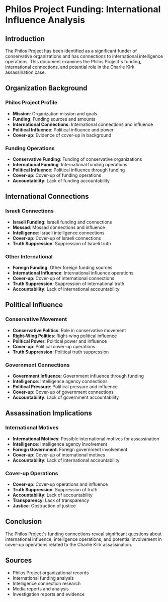# Philos Project Funding: International Influence Analysis

## Introduction

The Philos Project has been identified as a significant funder of conservative organizations and has connections to international intelligence operations. This document examines the Philos Project's funding, international connections, and potential role in the Charlie Kirk assassination case.

## Organization Background

### Philos Project Profile
- **Mission**: Organization mission and goals
- **Funding**: Funding sources and amounts
- **International Connections**: International connections and influence
- **Political Influence**: Political influence and power
- **Cover-up**: Evidence of cover-up in background

### Funding Operations
- **Conservative Funding**: Funding of conservative organizations
- **International Funding**: International funding operations
- **Political Influence**: Political influence through funding
- **Cover-up**: Cover-up of funding operations
- **Accountability**: Lack of funding accountability

## International Connections

### Israeli Connections
- **Israeli Funding**: Israeli funding and connections
- **Mossad**: Mossad connections and influence
- **Intelligence**: Israeli intelligence connections
- **Cover-up**: Cover-up of Israeli connections
- **Truth Suppression**: Suppression of Israeli truth

### Other International
- **Foreign Funding**: Other foreign funding sources
- **International Influence**: International influence operations
- **Cover-up**: Cover-up of international connections
- **Truth Suppression**: Suppression of international truth
- **Accountability**: Lack of international accountability

## Political Influence

### Conservative Movement
- **Conservative Politics**: Role in conservative movement
- **Right-Wing Politics**: Right-wing political influence
- **Political Power**: Political power and influence
- **Cover-up**: Political cover-up operations
- **Truth Suppression**: Political truth suppression

### Government Connections
- **Government Influence**: Government influence through funding
- **Intelligence**: Intelligence agency connections
- **Political Pressure**: Political pressure and influence
- **Cover-up**: Cover-up of government connections
- **Accountability**: Lack of government accountability

## Assassination Implications

### International Motives
- **International Motives**: Possible international motives for assassination
- **Intelligence**: Intelligence agency involvement
- **Foreign Government**: Foreign government involvement
- **Cover-up**: Cover-up of international motives
- **Accountability**: Lack of international accountability

### Cover-up Operations
- **Cover-up**: Cover-up operations and influence
- **Truth Suppression**: Suppression of truth
- **Accountability**: Lack of accountability
- **Transparency**: Lack of transparency
- **Justice**: Obstruction of justice

## Conclusion

The Philos Project's funding connections reveal significant questions about international influence, intelligence operations, and potential involvement in cover-up operations related to the Charlie Kirk assassination.

## Sources
- Philos Project organizational records
- International funding analysis
- Intelligence connection research
- Media reports and analysis
- Investigation reports and evidence
